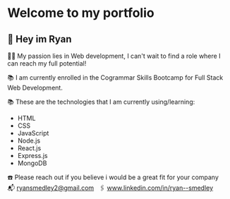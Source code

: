 # Welcome to my portfolio

## 👋 Hey im Ryan

👨‍💻 My passion lies in Web development, I can't wait to find a role where I can reach my full potential!

📚 I am currently enrolled in the Cogrammar Skills Bootcamp for Full Stack Web Development.

📚 These are the technologies that I am currently using/learning:
- HTML
- CSS
- JavaScript
- Node.js
- React.js
- Express.js
- MongoDB

☎️ Please reach out if you believe i would be a great fit for your company
&nbsp; 📬 ryansmedley2@gmail.com
&nbsp; 🖇️ www.linkedin.com/in/ryan--smedley
